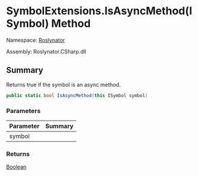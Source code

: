 # SymbolExtensions\.IsAsyncMethod\(ISymbol\) Method

Namespace: [Roslynator](../../README.md)

Assembly: Roslynator\.CSharp\.dll

## Summary

Returns true if the symbol is an async method\.

```csharp
public static bool IsAsyncMethod(this ISymbol symbol)
```

### Parameters

| Parameter | Summary |
| --------- | ------- |
| symbol | |

### Returns

[Boolean](https://docs.microsoft.com/en-us/dotnet/api/system.boolean)


